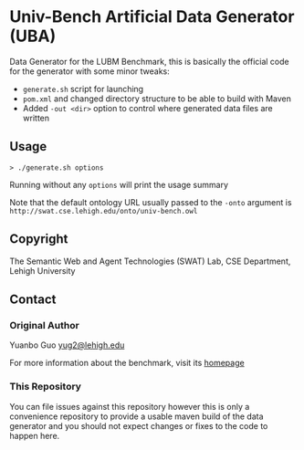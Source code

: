 # Univ-Bench Artificial Data Generator (UBA)
 
Data Generator for the LUBM Benchmark, this is basically the official code for the generator with some minor tweaks:

- `generate.sh` script for launching
- `pom.xml` and changed directory structure to be able to build with Maven
- Added `-out <dir>` option to control where generated data files are written

## Usage

    > ./generate.sh options
   
Running without any `options` will print the usage summary

Note that the default ontology URL usually passed to the `-onto` argument is `http://swat.cse.lehigh.edu/onto/univ-bench.owl`

## Copyright

The Semantic Web and Agent Technologies (SWAT) Lab, CSE Department, Lehigh University
  
## Contact

### Original Author

Yuanbo Guo	[yug2@lehigh.edu](mailto:yug2@lehigh.edu)

For more information about the benchmark, visit its [homepage](http://www.lehigh.edu/~yug2/Research/SemanticWeb/LUBM/LUBM.htm)

### This Repository

You can file issues against this repository however this is only a convenience repository to provide a usable maven build of the data generator and you should not expect changes or fixes to the code to happen here.
